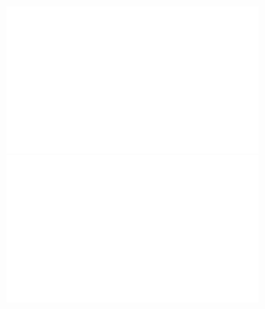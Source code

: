 <p align="center">
  <a href="https://github.com/jstrieb/github-stats">
    <img src="https://raw.githubusercontent.com/imabanana80/github-stats/master/generated/overview.svg#gh-dark-mode-only"/>
  </a>
  <a href="https://github.com/jstrieb/github-stats">
    <img src="https://raw.githubusercontent.com/imabanana80/github-stats/master/generated/languages.svg#gh-dark-mode-only"/>
  </a>
</p>
